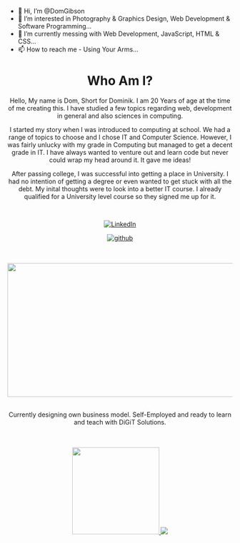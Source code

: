 - 👋  Hi, I’m @DomGibson
- 👀  I’m interested in Photography & Graphics Design, Web Development & Software Programming...
- 🌱  I’m currently messing with Web Development, JavaScript, HTML & CSS...
- 📫  How to reach me - Using Your Arms...

<h1 align="center">
    Who Am I?
</h1>

<p align="center">
Hello, My name is Dom, Short for Dominik. I am 20 Years of age at the time of me creating this. I have studied a few topics regarding web, development in general and also sciences in computing.</p>

<p align="center">
I started my story when I was introduced to computing at school. We had a range of topics to choose and I chose IT and Computer Science. However, I was fairly unlucky with my grade in Computing but managed to get a decent grade in IT. I have always wanted to venture out and learn code but never could wrap my head around it. It gave me ideas!</p>

<p align="center">
After passing college, I was successful into getting a place in University. I had no intention of getting a degree or even wanted to get stuck with all the debt. My inital thoughts were to look into a better IT course. I already qualified for a University level course so they signed me up for it. 
</p>

<br>

<div align="center">
    
[![LinkedIn](https://img.shields.io/badge/LinkedIn-0A66C2?style=for-the-badge&logo=LinkedIn&logoColor=white)](https://www.linkedin.com/in/dom-gibson-2945b7198/)

[![github](https://img.shields.io/badge/GitHub-000000?style=for-the-badge&logo=GitHub&logoColor=white)](https://github.com/DomGibson/DomGibson)

</div>

<br>
<br>

<a align="center" href="https://github.com/devxb/gitanimals">
<img
  src="https://render.gitanimals.org/farms/DomGibson"
  width="600"
  height="300"
/>
</a>

<br>
<br>

<p align="center">
Currently designing own business model. Self-Employed and ready to learn and teach with DiGiT Solutions.
</p>

<br>
<br>

<div align="center">
    
<a href="https://github.com/DomGibson/github-readme-stats">
  <img height="195px" src="https://github-readme-stats.vercel.app/api/top-langs/?username=DomGibson"/>
  <img src="https://github-readme-stats.vercel.app/api?username=DomGibson"/> 
</a>    
    
</div>

<!---
University was challenging but also opened a lot... I mean a lot of doors. We were learning Code, Web Design, Sciences, Logic, Cyber Security. The list can go further. But I gained a lot of knowledge and it has kept me in the industry! Unfortunately I did not proceed with the course after a while, I was granted an opportunity that I could
--->

<!---
DomGibson/DomGibson is a ✨ special ✨ repository because its `README.md` (this file) appears on your GitHub profile.
You can click the Preview link to take a look at your changes.
--->
